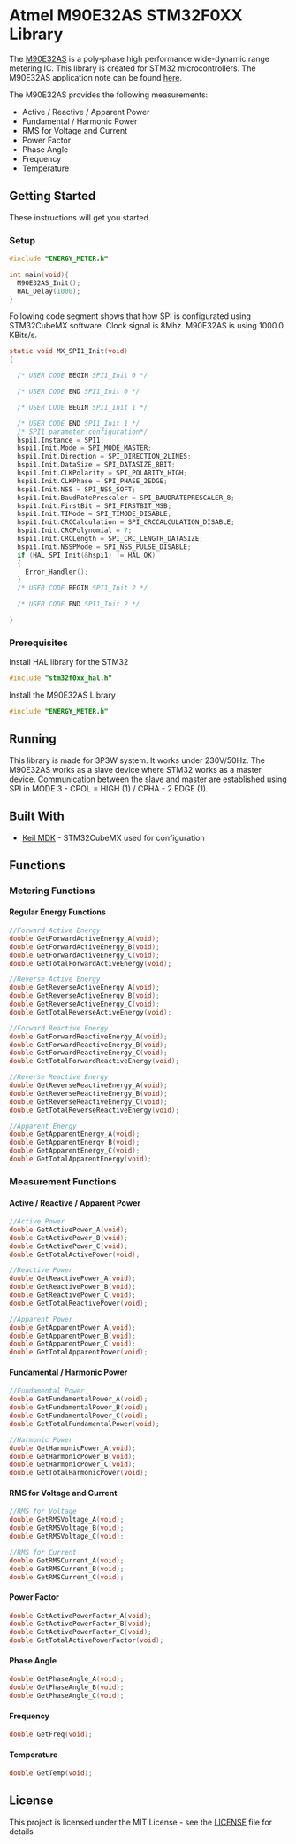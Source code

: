 # Atmel M90E32AS STM32F0XX Library
The [M90E32AS](http://ww1.microchip.com/downloads/en/devicedoc/Atmel-46003-SE-M90E32AS-Datasheet.pdf) is a poly-phase high performance wide-dynamic range metering IC. This library is created for STM32 microcontrollers. The M90E32AS application note can be found [here](http://ww1.microchip.com/downloads/en/AppNotes/Atmel-46103-SE-M90E32AS-ApplicationNote.pdf).

The M90E32AS provides the following measurements:
- Active / Reactive / Apparent Power
- Fundamental / Harmonic Power
- RMS for Voltage and Current
- Power Factor
- Phase Angle
- Frequency
- Temperature


## Getting Started

These instructions will get you started.

### Setup

```c
#include "ENERGY_METER.h"

int main(void){
  M90E32AS_Init();
  HAL_Delay(1000);
}
```
Following code segment shows that how SPI is configurated using STM32CubeMX software. Clock signal is 8Mhz. M90E32AS is using 1000.0 KBits/s.

```c
static void MX_SPI1_Init(void)
{

  /* USER CODE BEGIN SPI1_Init 0 */

  /* USER CODE END SPI1_Init 0 */

  /* USER CODE BEGIN SPI1_Init 1 */

  /* USER CODE END SPI1_Init 1 */
  /* SPI1 parameter configuration*/
  hspi1.Instance = SPI1;
  hspi1.Init.Mode = SPI_MODE_MASTER;
  hspi1.Init.Direction = SPI_DIRECTION_2LINES;
  hspi1.Init.DataSize = SPI_DATASIZE_8BIT;
  hspi1.Init.CLKPolarity = SPI_POLARITY_HIGH;
  hspi1.Init.CLKPhase = SPI_PHASE_2EDGE;
  hspi1.Init.NSS = SPI_NSS_SOFT;
  hspi1.Init.BaudRatePrescaler = SPI_BAUDRATEPRESCALER_8;
  hspi1.Init.FirstBit = SPI_FIRSTBIT_MSB;
  hspi1.Init.TIMode = SPI_TIMODE_DISABLE;
  hspi1.Init.CRCCalculation = SPI_CRCCALCULATION_DISABLE;
  hspi1.Init.CRCPolynomial = 7;
  hspi1.Init.CRCLength = SPI_CRC_LENGTH_DATASIZE;
  hspi1.Init.NSSPMode = SPI_NSS_PULSE_DISABLE;
  if (HAL_SPI_Init(&hspi1) != HAL_OK)
  {
    Error_Handler();
  }
  /* USER CODE BEGIN SPI1_Init 2 */

  /* USER CODE END SPI1_Init 2 */

}
```

### Prerequisites

Install HAL library for the STM32

```c
#include "stm32f0xx_hal.h"
```

Install the M90E32AS Library

```c
#include "ENERGY_METER.h"
```

## Running

This library is made for 3P3W system. It works under 230V/50Hz. The M90E32AS works as a slave device where STM32 works as a master device. Communication between the slave and master are established using SPI in MODE 3 - CPOL = HIGH (1) / CPHA - 2 EDGE (1).

## Built With

* [Keil MDK](http://www.keil.com/#:~:text=Keil%20MDK%20is%20the%20complete,easy%20to%20learn%20and%20use.) - STM32CubeMX used for configuration

## Functions

### Metering Functions
#### Regular Energy Functions
```c
//Forward Active Energy
double GetForwardActiveEnergy_A(void);
double GetForwardActiveEnergy_B(void);
double GetForwardActiveEnergy_C(void);
double GetTotalForwardActiveEnergy(void);
```
```c
//Reverse Active Energy
double GetReverseActiveEnergy_A(void);
double GetReverseActiveEnergy_B(void);
double GetReverseActiveEnergy_C(void);
double GetTotalReverseActiveEnergy(void);
```
```c
//Forward Reactive Energy
double GetForwardReactiveEnergy_A(void);
double GetForwardReactiveEnergy_B(void);
double GetForwardReactiveEnergy_C(void);
double GetTotalForwardReactiveEnergy(void);
```
```c
//Reverse Reactive Energy
double GetReverseReactiveEnergy_A(void);
double GetReverseReactiveEnergy_B(void);
double GetReverseReactiveEnergy_C(void);
double GetTotalReverseReactiveEnergy(void);
```
```c
//Apparent Energy
double GetApparentEnergy_A(void);
double GetApparentEnergy_B(void);
double GetApparentEnergy_C(void);
double GetTotalApparentEnergy(void);
```

### Measurement Functions
#### Active / Reactive / Apparent Power
```c
//Active Power
double GetActivePower_A(void); 			  
double GetActivePower_B(void); 			   
double GetActivePower_C(void); 			  
double GetTotalActivePower(void); 	   
```
```c
//Reactive Power
double GetReactivePower_A(void); 		 
double GetReactivePower_B(void); 		  
double GetReactivePower_C(void); 		  
double GetTotalReactivePower(void);    
```
```c
//Apparent Power
double GetApparentPower_A(void); 		   
double GetApparentPower_B(void); 		   
double GetApparentPower_C(void); 		  
double GetTotalApparentPower(void);    
```
#### Fundamental / Harmonic Power
```c
//Fundamental Power
double GetFundamentalPower_A(void);    
double GetFundamentalPower_B(void); 	
double GetFundamentalPower_C(void);   
double GetTotalFundamentalPower(void);
```
```c
//Harmonic Power
double GetHarmonicPower_A(void); 		 
double GetHarmonicPower_B(void); 		 
double GetHarmonicPower_C(void); 		 
double GetTotalHarmonicPower(void);  
```
#### RMS for Voltage and Current
```c
//RMS for Voltage
double GetRMSVoltage_A(void); 				 
double GetRMSVoltage_B(void); 				 
double GetRMSVoltage_C(void); 				 
```
```c
//RMS for Current
double GetRMSCurrent_A(void); 				 
double GetRMSCurrent_B(void); 				
double GetRMSCurrent_C(void); 				 
```
#### Power Factor
```c
double GetActivePowerFactor_A(void);
double GetActivePowerFactor_B(void);
double GetActivePowerFactor_C(void);
double GetTotalActivePowerFactor(void);
```
#### Phase Angle
```c
double GetPhaseAngle_A(void);
double GetPhaseAngle_B(void);
double GetPhaseAngle_C(void);
```
#### Frequency
```c
double GetFreq(void); 	
```
#### Temperature
```c
double GetTemp(void);
```

## License

This project is licensed under the MIT License - see the [LICENSE](LICENSE) file for details
